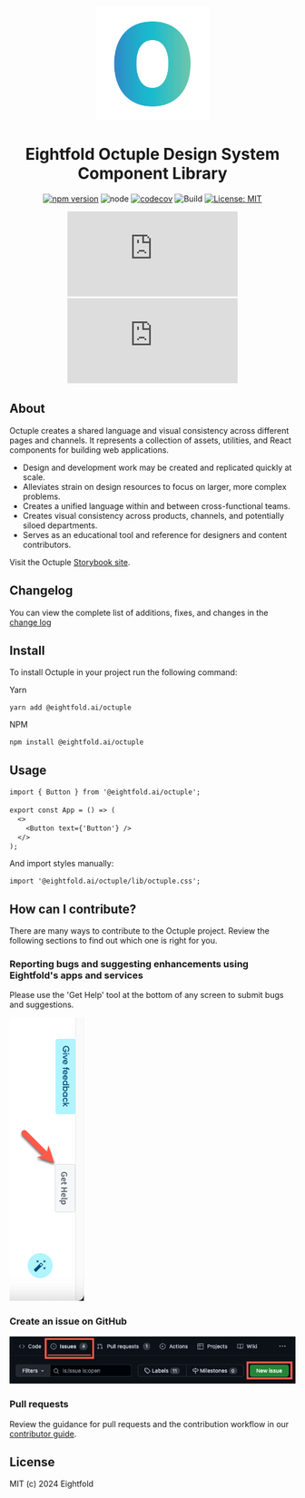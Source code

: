 <p align="center">
    <img width="200" src="https://raw.githubusercontent.com/EightfoldAI/octuple/main/public/assets/Octuple-Logo.svg">
</p>

<h1 align="center">Eightfold Octuple Design System Component Library</h1>

<div align="center">

[![npm version](https://badge.fury.io/js/@eightfold.ai%2Foctuple.svg)](https://badge.fury.io/js/@eightfold.ai%2Foctuple) ![node](https://img.shields.io/badge/node-16.14.2-brightgreen.svg) [![codecov](https://codecov.io/gh/EightfoldAI/octuple/branch/main/graph/badge.svg?token=XSAVLS0SVP)](https://codecov.io/gh/EightfoldAI/octuple) ![Build](https://github.com/EightfoldAI/octuple/actions/workflows/build.yml/badge.svg) [![License: MIT](https://img.shields.io/badge/License-MIT-yellow.svg)](https://opensource.org/licenses/MIT)

![bundlesize-js-image](https://img.badgesize.io/https:/unpkg.com/browse/@eightfold.ai/octuple/lib/octuple.js?label=octuple.js&compression=gzip)
![bundlesize-css-image](https://img.badgesize.io/https:/unpkg.com/browse/@eightfold.ai/octuple/lib/octuple.css?label=octuple.css&compression=gzip)

</div>

## About

Octuple creates a shared language and visual consistency across different pages and channels.
It represents a collection of assets, utilities, and React components for building web applications.

- Design and development work may be created and replicated quickly at scale.
- Alleviates strain on design resources to focus on larger, more complex problems.
- Creates a unified language within and between cross-functional teams.
- Creates visual consistency across products, channels, and potentially siloed departments.
- Serves as an educational tool and reference for designers and content contributors.

Visit the Octuple [Storybook site](https://eightfoldai.github.io/octuple.github.io/).

## Changelog

You can view the complete list of additions, fixes, and changes in the [change log](https://github.com/EightfoldAI/octuple/blob/main/CHANGELOG.md)

## Install

To install Octuple in your project run the following command:

Yarn

```
yarn add @eightfold.ai/octuple
```

NPM

```
npm install @eightfold.ai/octuple
```

## Usage

```tsx
import { Button } from '@eightfold.ai/octuple';

export const App = () => (
  <>
    <Button text={'Button'} />
  </>
);
```

And import styles manually:

```tsx
import '@eightfold.ai/octuple/lib/octuple.css';
```

## How can I contribute?

There are many ways to contribute to the Octuple project. Review the following sections to find out which one is right for you.

### Reporting bugs and suggesting enhancements using Eightfold's apps and services

Please use the 'Get Help' tool at the bottom of any screen to submit bugs and suggestions.

![Get Help](https://raw.githubusercontent.com/EightfoldAI/octuple/main/public/assets/GetHelp.png)

### Create an issue on GitHub

![New Issue](https://raw.githubusercontent.com/EightfoldAI/octuple/main/public/assets/NewIssue.png)

### Pull requests

Review the guidance for pull requests and the contribution workflow in our [contributor guide](https://github.com/EightfoldAI/octuple/blob/main/src/CONTRIBUTING.md).

## License

MIT (c) 2024 Eightfold
